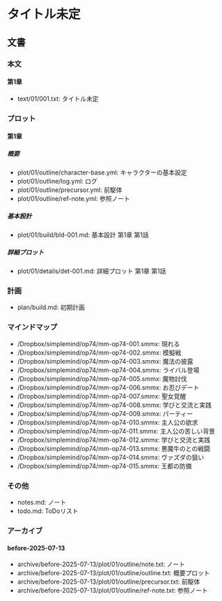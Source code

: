 # タイトル未定

## 文書

### 本文

#### 第1章

- text/01/001.txt: タイトル未定

### プロット

#### 第1章

##### 概要

- plot/01/outline/character-base.yml: キャラクターの基本設定
- plot/01/outline/log.yml:            ログ
- plot/01/outline/precursor.yml:      前駆体
- plot/01/outline/ref-note.yml:       参照ノート

##### 基本設計

- plot/01/build/bld-001.md: 基本設計 第1章 第1話

##### 詳細プロット

- plot/01/details/det-001.md: 詳細プロット 第1章 第1話

### 計画

- plan/build.md: 初期計画

### マインドマップ

- /Dropbox/simplemind/op74/mm-op74-001.smmx: 現れる
- /Dropbox/simplemind/op74/mm-op74-002.smmx: 模擬戦
- /Dropbox/simplemind/op74/mm-op74-003.smmx: 魔法の披露
- /Dropbox/simplemind/op74/mm-op74-004.smmx: ライバル登場
- /Dropbox/simplemind/op74/mm-op74-005.smmx: 魔物討伐
- /Dropbox/simplemind/op74/mm-op74-006.smmx: お忍びデート
- /Dropbox/simplemind/op74/mm-op74-007.smmx: 聖女覚醒
- /Dropbox/simplemind/op74/mm-op74-008.smmx: 学びと交流と実践
- /Dropbox/simplemind/op74/mm-op74-009.smmx: パーティー
- /Dropbox/simplemind/op74/mm-op74-010.smmx: 主人公の欲求
- /Dropbox/simplemind/op74/mm-op74-011.smmx: 主人公の苦しい背景
- /Dropbox/simplemind/op74/mm-op74-012.smmx: 学びと交流と実践
- /Dropbox/simplemind/op74/mm-op74-013.smmx: 悪魔牛のとの戦闘
- /Dropbox/simplemind/op74/mm-op74-014.smmx: ヴァズダの狙い
- /Dropbox/simplemind/op74/mm-op74-015.smmx: 王都の防備

### その他

- notes.md: ノート
- todo.md:  ToDoリスト

### アーカイブ

#### before-2025-07-13

- archive/before-2025-07-13/plot/01/outline/note.txt:      ノート
- archive/before-2025-07-13/plot/01/outline/outline.txt:   概要プロット
- archive/before-2025-07-13/plot/01/outline/precursor.txt: 前駆体
- archive/before-2025-07-13/plot/01/outline/ref-note.txt:  参照ノート
